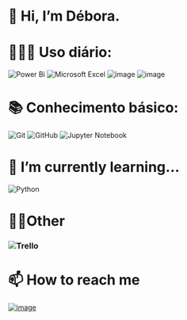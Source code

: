 
# 👋 Hi, I’m Débora.



#  👩🏾‍💻 Uso diário:

![Power Bi](https://img.shields.io/badge/power_bi-F2C811?style=for-the-badge&logo=powerbi&logoColor=black)
![Microsoft Excel](https://img.shields.io/badge/Microsoft_Excel-217346?style=for-the-badge&logo=microsoft-excel&logoColor=white)
![image](https://img.shields.io/badge/Microsoft_SQL_Server-CC2927?style=for-the-badge&logo=microsoft-sql-server&logoColor=white)
![image](https://img.shields.io/badge/Tableau-E97627?style=for-the-badge&logo=Tableau&logoColor=white)




# 📚 Conhecimento básico:
![Git](https://img.shields.io/badge/git-%23F05033.svg?style=for-the-badge&logo=git&logoColor=white)
![GitHub](https://img.shields.io/badge/github-%23121011.svg?style=for-the-badge&logo=github&logoColor=white)
![Jupyter Notebook](https://img.shields.io/badge/jupyter-%23FA0F00.svg?style=for-the-badge&logo=jupyter&logoColor=white)






# 🌱 I’m currently learning...

![Python](https://img.shields.io/badge/python-3670A0?style=for-the-badge&logo=python&logoColor=ffdd54)


# 🤹‍♀️Other
### ![Trello](https://img.shields.io/badge/Trello-%23026AA7.svg?style=for-the-badge&logo=Trello&logoColor=white)



# 📫 How to reach me
[![image](https://user-images.githubusercontent.com/114304818/197333782-38a8f646-927f-4b11-a2e7-d3ce1fd79561.png)](https://www.linkedin.com/in/deborasouza277/)

<!---
DeboraSouza277/DeboraSouza277 is a ✨ special ✨ repository because its `README.md` (this file) appears on your GitHub profile.
You can click the Preview link to take a look at your changes.
--->

